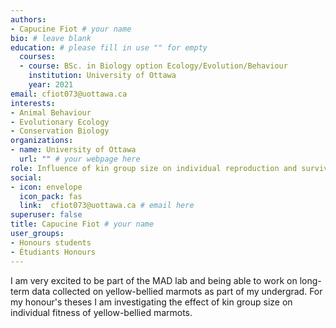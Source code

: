 ```yaml
---
authors:
- Capucine Fiot # your name
bio: # leave blank
education: # please fill in use "" for empty
  courses:
  - course: BSc. in Biology option Ecology/Evolution/Behaviour
    institution: University of Ottawa
    year: 2021
email: cfiot073@uottawa.ca
interests:
- Animal Behaviour
- Evolutionary Ecology
- Conservation Biology
organizations:
- name: University of Ottawa 
  url: "" # your webpage here
role: Influence of kin group size on individual reproduction and survival of yellow-bellied marmots.
social:
- icon: envelope
  icon_pack: fas
  link:  cfiot073@uottawa.ca # email here
superuser: false
title: Capucine Fiot # your name
user_groups:
- Honours students
- Étudiants Honours
---
```


I am very excited to be part of the MAD lab and being able to work on long-term data collected on yellow-bellied marmots as part of my undergrad. For my honour's theses I am investigating the effect of kin group size on individual fitness of yellow-bellied marmots.
